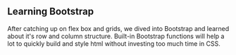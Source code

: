 ## Learning Bootstrap

After catching up on flex box and grids, we dived into Bootstrap and learned about it's row and column structure.
Built-in Bootstrap functions will help a lot to quickly build and style html without investing too much time in CSS.
